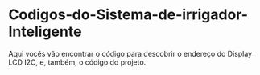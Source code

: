 # Codigos-do-Sistema-de-irrigador-Inteligente
Aqui vocês vão encontrar o código para descobrir o endereço do Display LCD I2C, e, também, o código do projeto.
